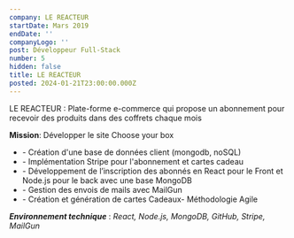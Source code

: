 ```yaml
---
company: LE REACTEUR
startDate: Mars 2019
endDate: ''
companyLogo: ''
post: Développeur Full-Stack
number: 5
hidden: false
title: LE REACTEUR
posted: 2024-01-21T23:00:00.000Z
---
```


LE REACTEUR : Plate-forme e-commerce qui propose un abonnement pour recevoir des produits dans des coffrets chaque mois

**Mission**: Développer le site Choose your box

* \- Création d'une base de données client (mongodb, noSQL)
* \- Implémentation Stripe pour l'abonnement et cartes cadeau
* \- Développement de l’inscription des abonnés en React pour le Front et Node.js pour le back avec une base MongoDB
* \- Gestion des envois de mails avec MailGun
* \- Création et génération de cartes Cadeaux- Méthodologie Agile

***Environnement technique*** : *React, Node.js, MongoDB, GitHub, Stripe, MailGun*

